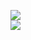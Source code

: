 [![](https://img.shields.io/badge/Made%20With-Github%20Spray-lightgrey.svg?style=for-the-badge&logo=github)](https://github.com/Annihil/github-spray#4225)  
[![](https://i.imgur.com/2DrTn0Z.gif)](https://github.com/Annihil/github-spray)